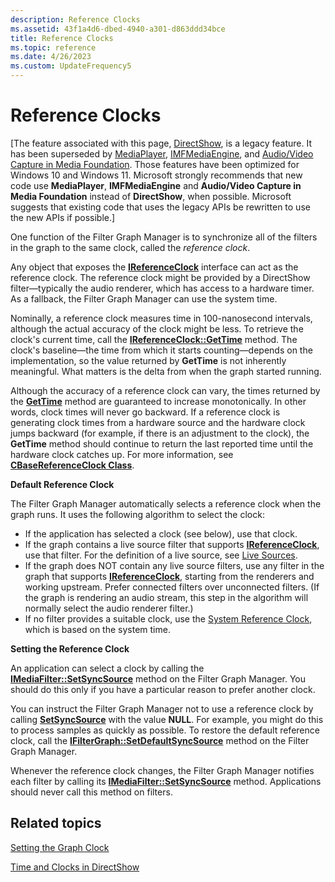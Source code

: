```yaml
---
description: Reference Clocks
ms.assetid: 43f1a4d6-dbed-4940-a301-d863ddd34bce
title: Reference Clocks
ms.topic: reference
ms.date: 4/26/2023
ms.custom: UpdateFrequency5
---
```


# Reference Clocks

\[The feature associated with this page, [DirectShow](/windows/win32/directshow/directshow), is a legacy feature. It has been superseded by [MediaPlayer](/uwp/api/Windows.Media.Playback.MediaPlayer), [IMFMediaEngine](/windows/win32/api/mfmediaengine/nn-mfmediaengine-imfmediaengine), and [Audio/Video Capture in Media Foundation](/windows/win32/medfound/audio-video-capture-in-media-foundation). Those features have been optimized for Windows 10 and Windows 11. Microsoft strongly recommends that new code use **MediaPlayer**, **IMFMediaEngine** and **Audio/Video Capture in Media Foundation** instead of **DirectShow**, when possible. Microsoft suggests that existing code that uses the legacy APIs be rewritten to use the new APIs if possible.\]

One function of the Filter Graph Manager is to synchronize all of the filters in the graph to the same clock, called the *reference clock*.

Any object that exposes the [**IReferenceClock**](/windows/desktop/api/Strmif/nn-strmif-ireferenceclock) interface can act as the reference clock. The reference clock might be provided by a DirectShow filter—typically the audio renderer, which has access to a hardware timer. As a fallback, the Filter Graph Manager can use the system time.

Nominally, a reference clock measures time in 100-nanosecond intervals, although the actual accuracy of the clock might be less. To retrieve the clock's current time, call the [**IReferenceClock::GetTime**](/windows/desktop/api/Strmif/nf-strmif-ireferenceclock-gettime) method. The clock's baseline—the time from which it starts counting—depends on the implementation, so the value returned by **GetTime** is not inherently meaningful. What matters is the delta from when the graph started running.

Although the accuracy of a reference clock can vary, the times returned by the [**GetTime**](/windows/desktop/api/Strmif/nf-strmif-ireferenceclock-gettime) method are guaranteed to increase monotonically. In other words, clock times will never go backward. If a reference clock is generating clock times from a hardware source and the hardware clock jumps backward (for example, if there is an adjustment to the clock), the **GetTime** method should continue to return the last reported time until the hardware clock catches up. For more information, see [**CBaseReferenceClock Class**](cbasereferenceclock.md).

**Default Reference Clock**

The Filter Graph Manager automatically selects a reference clock when the graph runs. It uses the following algorithm to select the clock:

-   If the application has selected a clock (see below), use that clock.
-   If the graph contains a live source filter that supports [**IReferenceClock**](/windows/desktop/api/Strmif/nn-strmif-ireferenceclock), use that filter. For the definition of a live source, see [Live Sources](live-sources.md).
-   If the graph does NOT contain any live source filters, use any filter in the graph that supports [**IReferenceClock**](/windows/desktop/api/Strmif/nn-strmif-ireferenceclock), starting from the renderers and working upstream. Prefer connected filters over unconnected filters. (If the graph is rendering an audio stream, this step in the algorithm will normally select the audio renderer filter.)
-   If no filter provides a suitable clock, use the [System Reference Clock](system-reference-clock.md), which is based on the system time.

**Setting the Reference Clock**

An application can select a clock by calling the [**IMediaFilter::SetSyncSource**](/windows/desktop/api/Strmif/nf-strmif-imediafilter-setsyncsource) method on the Filter Graph Manager. You should do this only if you have a particular reason to prefer another clock.

You can instruct the Filter Graph Manager not to use a reference clock by calling [**SetSyncSource**](/windows/desktop/api/Strmif/nf-strmif-imediafilter-setsyncsource) with the value **NULL**. For example, you might do this to process samples as quickly as possible. To restore the default reference clock, call the [**IFilterGraph::SetDefaultSyncSource**](/windows/desktop/api/Strmif/nf-strmif-ifiltergraph-setdefaultsyncsource) method on the Filter Graph Manager.

Whenever the reference clock changes, the Filter Graph Manager notifies each filter by calling its [**IMediaFilter::SetSyncSource**](/windows/desktop/api/Strmif/nf-strmif-imediafilter-setsyncsource) method. Applications should never call this method on filters.

## Related topics

<dl> <dt>

[Setting the Graph Clock](setting-the-graph-clock.md)
</dt> <dt>

[Time and Clocks in DirectShow](time-and-clocks-in-directshow.md)
</dt> </dl>

 

 



